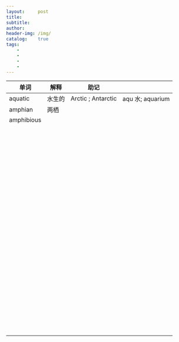 ```yaml
---
layout:		post
title:		
subtitle:	
author:		
header-img:	/img/
catalog:	true
tags:
	- 
	- 
	- 
	- 
---
```





| 单词         | 解释   | 助记                 |                 |
| ---------- | ---- | ------------------ | --------------- |
| aquatic    | 水生的  | Arctic ; Antarctic | aqu 水; aquarium |
| amphian    | 两栖   |                    |                 |
| amphibious |      |                    |                 |
|            |      |                    |                 |
|            |      |                    |                 |
|            |      |                    |                 |
|            |      |                    |                 |
|            |      |                    |                 |
|            |      |                    |                 |
|            |      |                    |                 |
|            |      |                    |                 |
|            |      |                    |                 |
|            |      |                    |                 |
|            |      |                    |                 |
|            |      |                    |                 |
|            |      |                    |                 |
|            |      |                    |                 |
|            |      |                    |                 |
|            |      |                    |                 |
|            |      |                    |                 |
|            |      |                    |                 |
|            |      |                    |                 |
|            |      |                    |                 |
|            |      |                    |                 |
|            |      |                    |                 |
|            |      |                    |                 |
|            |      |                    |                 |
|            |      |                    |                 |
|            |      |                    |                 |
|            |      |                    |                 |
|            |      |                    |                 |
|            |      |                    |                 |
|            |      |                    |                 |
|            |      |                    |                 |
|            |      |                    |                 |
|            |      |                    |                 |
|            |      |                    |                 |
|            |      |                    |                 |
|            |      |                    |                 |
|            |      |                    |                 |
|            |      |                    |                 |
|            |      |                    |                 |
|            |      |                    |                 |
|            |      |                    |                 |
|            |      |                    |                 |
|            |      |                    |                 |
|            |      |                    |                 |
|            |      |                    |                 |
|            |      |                    |                 |
|            |      |                    |                 |
|            |      |                    |                 |
|            |      |                    |                 |
|            |      |                    |                 |
|            |      |                    |                 |
|            |      |                    |                 |
|            |      |                    |                 |
|            |      |                    |                 |
|            |      |                    |                 |
|            |      |                    |                 |
|            |      |                    |                 |
|            |      |                    |                 |
|            |      |                    |                 |
|            |      |                    |                 |
|            |      |                    |                 |
|            |      |                    |                 |
|            |      |                    |                 |
|            |      |                    |                 |
|            |      |                    |                 |
|            |      |                    |                 |
|            |      |                    |                 |
|            |      |                    |                 |
|            |      |                    |                 |
|            |      |                    |                 |
|            |      |                    |                 |
|            |      |                    |                 |
|            |      |                    |                 |
|            |      |                    |                 |
|            |      |                    |                 |
|            |      |                    |                 |
|            |      |                    |                 |
|            |      |                    |                 |
|            |      |                    |                 |
|            |      |                    |                 |
|            |      |                    |                 |
|            |      |                    |                 |
|            |      |                    |                 |
|            |      |                    |                 |
|            |      |                    |                 |
|            |      |                    |                 |
|            |      |                    |                 |
|            |      |                    |                 |
|            |      |                    |                 |
|            |      |                    |                 |
|            |      |                    |                 |
|            |      |                    |                 |
|            |      |                    |                 |
|            |      |                    |                 |
|            |      |                    |                 |

